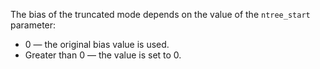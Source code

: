 
The bias of the truncated mode depends on the value of the `ntree_start` parameter:
- 0 — the original bias value is used.
- Greater than 0 — the value is set to 0.
